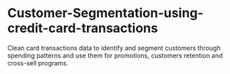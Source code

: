 # Customer-Segmentation-using-credit-card-transactions
Clean card transactions data to identify and segment customers through spending patterns and use them for promotions, customers retention and cross-sell programs.  
